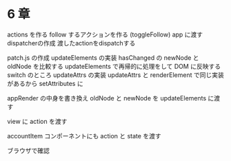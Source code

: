 # 6 章

actions を作る
follow するアクションを作る (toggleFollow)
app に渡す
dispatcherの作成
渡したactionをdispatchする

patch.js の作成
updateElements の実装
hasChanged の newNode と oldNode を比較する
updateElements で再帰的に処理をして DOM に反映する
switch のところ
updateAttrs の実装
updateAttrs と renderElement で同じ実装があるから setAttributes に

appRender の中身を書き換え
oldNode と newNode を updateElements に渡す

view に action を渡す

accountItem コンポーネントにも action と state を渡す

ブラウザで確認
